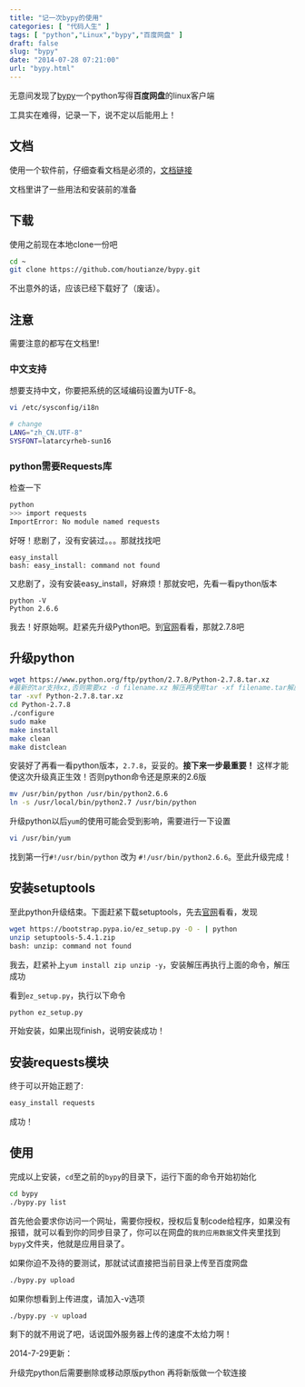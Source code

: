 ```yaml
---
title: "记一次bypy的使用"
categories: [ "代码人生" ]
tags: [ "python","Linux","bypy","百度网盘" ]
draft: false
slug: "bypy"
date: "2014-07-28 07:21:00"
url: "bypy.html"
---
```


无意间发现了[bypy][1]一个python写得**百度网盘**的linux客户端

工具实在难得，记录一下，说不定以后能用上！


<!--more-->

## 文档

使用一个软件前，仔细查看文档是必须的，[文档链接][2]

文档里讲了一些用法和安装前的准备

## 下载

使用之前现在本地clone一份吧

```bash
cd ~
git clone https://github.com/houtianze/bypy.git
```

不出意外的话，应该已经下载好了（废话）。

## 注意

需要注意的都写在文档里!

### 中文支持

想要支持中文，你要把系统的区域编码设置为UTF-8。

```bash
vi /etc/sysconfig/i18n

# change
LANG="zh_CN.UTF-8"
SYSFONT=latarcyrheb-sun16
```

### python需要Requests库

检查一下

```bash
python
>>> import requests
ImportError: No module named requests
```

好呀！悲剧了，没有安装过。。。那就找找吧
```
easy_install
bash: easy_install: command not found
```

又悲剧了，没有安装easy_install，好麻烦！那就安吧，先看一看python版本

```
python -V
Python 2.6.6
```

我去！好原始啊。赶紧先升级Python吧。到[官网][3]看看，那就2.7.8吧

## 升级python

```bash
wget https://www.python.org/ftp/python/2.7.8/Python-2.7.8.tar.xz
#最新的tar支持xz,否则需要xz -d filename.xz 解压再使用tar -xf filename.tar解压
tar -xvf Python-2.7.8.tar.xz
cd Python-2.7.8
./configure
sudo make
make install
make clean
make distclean
```

安装好了再看一看python版本，`2.7.8`，妥妥的。**接下来一步最重要！** 这样才能使这次升级真正生效！否则python命令还是原来的2.6版

```bash
mv /usr/bin/python /usr/bin/python2.6.6
ln -s /usr/local/bin/python2.7 /usr/bin/python
```

升级python以后`yum`的使用可能会受到影响，需要进行一下设置

```bash
vi /usr/bin/yum
```

找到第一行`#!/usr/bin/python` 改为 `#!/usr/bin/python2.6.6`。至此升级完成！

## 安装setuptools

至此python升级结束。下面赶紧下载setuptools，先去[官网][4]看看，发现

```bash
wget https://bootstrap.pypa.io/ez_setup.py -O - | python
unzip setuptools-5.4.1.zip
bash: unzip: command not found
```

我去，赶紧补上`yum install zip unzip -y`，安装解压再执行上面的命令，解压成功

看到`ez_setup.py`，执行以下命令

```bash
python ez_setup.py
```

开始安装，如果出现finish，说明安装成功！

## 安装requests模块

终于可以开始正题了:

```bash
easy_install requests
```

成功！

## 使用

完成以上安装，`cd`至之前的`bypy`的目录下，运行下面的命令开始初始化

```bash
cd bypy
./bypy.py list
```

首先他会要求你访问一个网址，需要你授权，授权后复制code给程序，如果没有报错，就可以看到你的同步目录了，你可以在网盘的`我的应用数据`文件夹里找到`bypy`文件夹，他就是应用目录了。

如果你迫不及待的要测试，那就试试直接把当前目录上传至百度网盘

```bash
./bypy.py upload
```

如果你想看到上传进度，请加入-v选项

```bash
./bypy.py -v upload
```

剩下的就不用说了吧，话说国外服务器上传的速度不太给力啊！


2014-7-29更新：

升级完python后需要删除或移动原版python
再将新版做一个软连接

  [1]: https://github.com/houtianze/bypy
  [2]: https://github.com/houtianze/bypy
  [3]: https://www.python.org/ftp/python/
  [4]: https://pypi.python.org/pypi/setuptools/#unix-wget